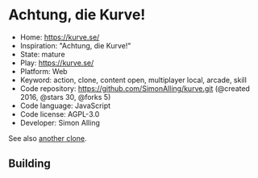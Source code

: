 # Achtung, die Kurve!

- Home: https://kurve.se/
- Inspiration: "Achtung, die Kurve!"
- State: mature
- Play: https://kurve.se/
- Platform: Web
- Keyword: action, clone, content open, multiplayer local, arcade, skill
- Code repository: https://github.com/SimonAlling/kurve.git (@created 2016, @stars 30, @forks 5)
- Code language: JavaScript
- Code license: AGPL-3.0
- Developer: Simon Alling

See also [another clone](https://achtungkurve.com/).

## Building
